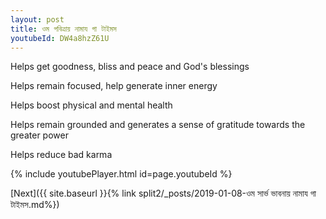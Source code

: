 ```yaml
---
layout: post
title: ওম পবিত্রায় নামায গা টাইমস
youtubeId: DW4a8hzZ61U
---
```

 
 
Helps get goodness, bliss and peace and God's blessings
 
Helps remain focused, help generate inner energy 
 
Helps boost physical and mental health 
 
Helps remain grounded and generates a sense of gratitude towards the greater power 
 
Helps reduce bad karma
 
 
 
 


{% include youtubePlayer.html id=page.youtubeId %}
 
[Next]({{ site.baseurl }}{% link  split2/_posts/2019-01-08-ওম সার্ভ ভাবনায় নামায গা টাইমস.md%})
 
